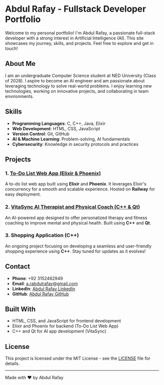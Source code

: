 # Abdul Rafay - Fullstack Developer Portfolio

Welcome to my personal portfolio! I'm Abdul Rafay, a passionate full-stack developer with a strong interest in Artificial Intelligence (AI). This site showcases my journey, skills, and projects. Feel free to explore and get in touch!

## About Me
I am an undergraduate Computer Science student at NED University (Class of 2028). I aspire to become an AI engineer and am passionate about leveraging technology to solve real-world problems. I enjoy learning new technologies, working on innovative projects, and collaborating in team environments.

## Skills
- **Programming Languages**: C, C++, Java, Elixir
- **Web Development**: HTML, CSS, JavaScript
- **Version Control**: Git, GitHub
- **AI & Machine Learning**: Problem-solving, AI fundamentals
- **Cybersecurity**: Knowledge in security protocols and practices

## Projects

### 1. [To-Do List Web App (Elixir & Phoenix)](https://todolistweb.up.railway.app)
A to-do list web app built using **Elixir** and **Phoenix**. It leverages Elixir's concurrency for a smooth and scalable experience. Hosted on **Railway** for easy deployment.

### 2. [VitaSync AI Therapist and Physical Coach (C++ & Qt)](https://github.com/Abdul-Rafay2005/VitaSync)
An AI-powered app designed to offer personalized therapy and fitness coaching to improve mental and physical health. Built using **C++** and **Qt**.

### 3. Shopping Application (C++)
An ongoing project focusing on developing a seamless and user-friendly shopping experience using **C++**. Stay tuned for updates as it evolves!

## Contact
- **Phone**: +92 3152462949
- **Email**: [a.rabdulrafay@gmail.com](mailto:a.rabdulrafay@gmail.com)
- **LinkedIn**: [Abdul Rafay LinkedIn](https://www.linkedin.com/in/abdul-rafay-18bab5356/)
- **GitHub**: [Abdul Rafay GitHub](https://github.com/Abdul-Rafay2005)

## Built With
- HTML, CSS, and JavaScript for frontend development
- Elixir and Phoenix for backend (To-Do List Web App)
- C++ and Qt for AI app development (VitaSync)

## License
This project is licensed under the MIT License - see the [LICENSE](LICENSE) file for details.

---

Made with ❤️ by Abdul Rafay
